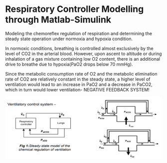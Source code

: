 # Respiratory Controller Modelling through Matlab-Simulink

Modeling the chemoreflex regulation of respiration and determining the steady state operation under normoxia and hypoxia condition.

In normoxic conditions, breathing is controlled almost exclusively by the level of CO2 in the arterial blood. However, upon ascent to altitude or during inhalation of a gas mixture containing low O2 content, there is an additional drive to breathe due to hypoxia(PaO2 drops below 70 mmHg).

Since the metabolic consumption rate of O2 and the metabolic elimination rate of CO2 are relatively constant in the steady state, a higher level of ventilation would lead to an increase in PaO2 and a decrease in PaCO2, which in turn would lower ventilation- NEGATIVE FEEDBACK SYSTEM!

<img src="Images\Ventillatory control system.png" alt="Image" width="500" height="200"/>
